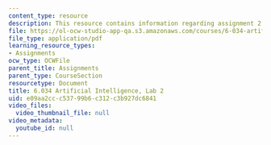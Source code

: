```yaml
---
content_type: resource
description: This resource contains information regarding assignment 2.
file: https://ol-ocw-studio-app-qa.s3.amazonaws.com/courses/6-034-artificial-intelligence-fall-2010/e09aa2ccc53799b6c312c3b927dc6841_MIT6_034F10_lab2.pdf
file_type: application/pdf
learning_resource_types:
- Assignments
ocw_type: OCWFile
parent_title: Assignments
parent_type: CourseSection
resourcetype: Document
title: 6.034 Artificial Intelligence, Lab 2
uid: e09aa2cc-c537-99b6-c312-c3b927dc6841
video_files:
  video_thumbnail_file: null
video_metadata:
  youtube_id: null
---
```

